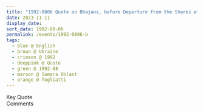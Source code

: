 ```yaml
---
title: "1992-0806 Quote on Bhajans, before Departure from the Shores of Volga, near Togliatti, Samara Oblast, Russia"
date: 2023-11-11
display_date: 
sort_date: 1992-08-06
permalink: /events/1992-0806-b
tags:
  - blue @ English
  - brown @ Ukraine
  - crimson @ 1992
  - deeppink @ Quote
  - green @ 1992-08
  - maroon @ Samara Oblast
  - orange @ Togliatti
---
```


<wave-list>
  <list-title color="green" width="75">Key Quote</list-title>
  <list-item color="BlanchedAlmond"  width="200"></list-item>
  <list-item color="Lavender"></list-item>
  <list-item color="BlanchedAlmond"></list-item>
</wave-list>

<br>

<wave-list>
  <list-title color="green" width="75">Comments</list-title>
  <list-item color="BlanchedAlmond"  width="200"></list-item>
  <list-item color="Lavender"></list-item>
  <list-item color="BlanchedAlmond"></list-item>
</wave-list>